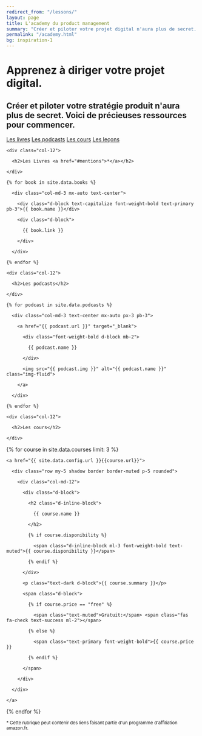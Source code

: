 ```yaml
---
redirect_from: "/lessons/"
layout: page
title: L'academy du product management
summary: "Créer et piloter votre projet digital n'aura plus de secret. Mes cours sont conçus à partir de mes expériences professionneles. Ils s'orientent autour de la gestion de projet web, du growth hacking et du design."
permalink: "/academy.html"
bg: inspiration-1
---
```


# Apprenez à diriger votre projet digital.

## Créer et piloter votre stratégie produit n'aura plus de secret. Voici de précieuses ressources pour commencer.

<div class="row border-bottom border-muted bg-white sticky-top">
  <div class="col text-center">
    <a href="#books" class="btn btn-outline-primary my-2">Les livres</a>
    <a href="#podcasts" class="btn btn-outline-primary my-2">Les podcasts</a>
    <a href="#courses" class="btn btn-outline-primary my-2">Les cours</a>
    <a href="#lessons" class="btn btn-outline-primary my-2">Les leçons</a>
  </div>
</div>

<div class="container mb-5">

  <!-- books -->
  <div class="row my-5" id="books">

    <div class="col-12">

      <h2>Les Livres <a href="#mentions">*</a></h2>

    </div>

  </div>

  <div class="row my-5">

    {% for book in site.data.books %}

      <div class="col-md-3 mx-auto text-center">

        <div class="d-block text-capitalize font-weight-bold text-primary pb-3">{{ book.name }}</div>

        <div class="d-block">

          {{ book.link }}

        </div>

      </div>

    {% endfor %}

  </div>

  <!-- podcasts -->
  <div class="row my-5 pt-3" id="podcasts">

    <div class="col-12">

      <h2>Les podcasts</h2>

    </div>

  </div>

  <div class="row my-5 ">

    {% for podcast in site.data.podcasts %}

      <div class="col-md-3 text-center mx-auto px-3 pb-3">

        <a href="{{ podcast.url }}" target="_blank">

          <div class="font-weight-bold d-block mb-2">

            {{ podcast.name }}

          </div>

          <img src="{{ podcast.img }}" alt="{{ podcast.name }}" class="img-fluid">

        </a>
        
      </div>

    {% endfor %}

  </div>

  <!-- courses -->
  <div class="row my-5 pt-3" id="courses">

    <div class="col-12">

      <h2>Les cours</h2>

    </div>

  </div>

   {% for course in site.data.courses limit: 3 %}

    <a href="{{ site.data.config.url }}{{course.url}}">

      <div class="row my-5 shadow border border-muted p-5 rounded">

        <div class="col-md-12">

          <div class="d-block">

            <h2 class="d-inline-block">

              {{ course.name }}

            </h2>

            {% if course.disponibility %}

              <span class="d-inline-block ml-3 font-weight-bold text-muted">{{ course.disponibility }}</span>

            {% endif %} 

          </div>

          <p class="text-dark d-block">{{ course.summary }}</p>

          <span class="d-block">

            {% if course.price == "free" %}

              <span class="text-muted">Gratuit:</span> <span class="fas fa-check text-success ml-2"></span>

            {% else %}

              <span class="text-primary font-weight-bold">{{ course.price }}

            {% endif %}

          </span>

        </div>

      </div> 

    </a>

  {% endfor %}

</div>

<div class="container">
  <div class="row">
    <div class="col-12 my-5">
      <small class="d-block text-muted" id="mentions">* Cette rubrique peut contenir des liens faisant partie d'un programme d'affiliation amazon.fr.</small>
    </div>
  </div>
</div>

